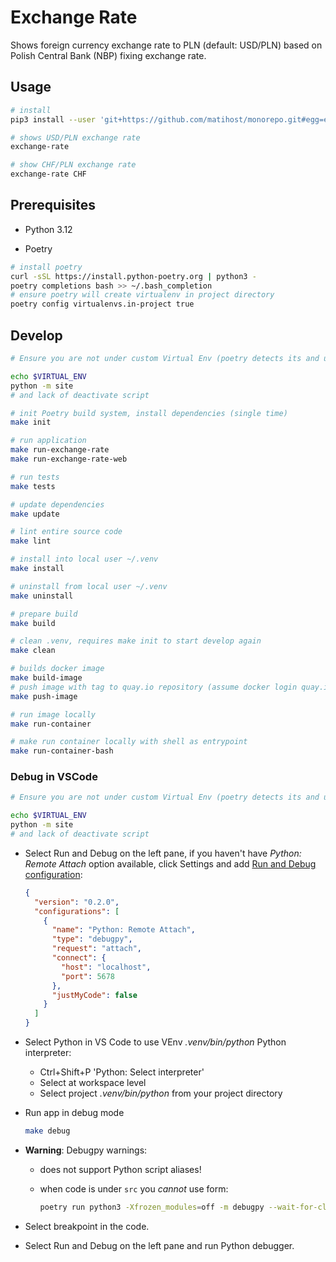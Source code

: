 # Exchange Rate

Shows foreign currency exchange rate to PLN (default: USD/PLN) based on Polish Central Bank (NBP) fixing exchange rate.

## Usage

```bash
# install
pip3 install --user 'git+https://github.com/matihost/monorepo.git#egg=exchange-rate&subdirectory=python/apps/exchange-rate'

# shows USD/PLN exchange rate
exchange-rate

# show CHF/PLN exchange rate
exchange-rate CHF
```

## Prerequisites

* Python 3.12

* Poetry

```bash
# install poetry
curl -sSL https://install.python-poetry.org | python3 -
poetry completions bash >> ~/.bash_completion
# ensure poetry will create virtualenv in project directory
poetry config virtualenvs.in-project true
```

## Develop

```bash
# Ensure you are not under custom Virtual Env (poetry detects its and use this VEnv instead creating one within application directory .venv)

echo $VIRTUAL_ENV
python -m site
# and lack of deactivate script

# init Poetry build system, install dependencies (single time)
make init

# run application
make run-exchange-rate
make run-exchange-rate-web

# run tests
make tests

# update dependencies
make update

# lint entire source code
make lint

# install into local user ~/.venv
make install

# uninstall from local user ~/.venv
make uninstall

# prepare build
make build

# clean .venv, requires make init to start develop again
make clean

# builds docker image
make build-image
# push image with tag to quay.io repository (assume docker login quay.io has been performed)
make push-image

# run image locally
make run-container

# make run container locally with shell as entrypoint
make run-container-bash
```

### Debug in VSCode

```bash
# Ensure you are not under custom Virtual Env (poetry detects its and use this VEnv instead creating one within application directory .venv)

echo $VIRTUAL_ENV
python -m site
# and lack of deactivate script
```

* Select Run and Debug on the left pane, if you haven't have *Python: Remote Attach* option available, click Settings and add [Run and Debug configuration](https://code.visualstudio.com/docs/python/debugging):

  ```json
  {
    "version": "0.2.0",
    "configurations": [
      {
        "name": "Python: Remote Attach",
        "type": "debugpy",
        "request": "attach",
        "connect": {
          "host": "localhost",
          "port": 5678
        },
        "justMyCode": false
      }
    ]
  }
  ```

* Select Python in VS Code to use VEnv *.venv/bin/python* Python interpreter:

  * Ctrl+Shift+P 'Python: Select interpreter'
  * Select at workspace level
  * Select project *.venv/bin/python* from your project directory

* Run app in debug mode

  ```bash
  make debug
  ```

* **Warning**: Debugpy warnings:

  * does not support Python script aliases!
  * when code is under `src` you *cannot* use form:

    ```bash
    poetry run python3 -Xfrozen_modules=off -m debugpy --wait-for-client --listen 5678 exchange_rate/cli/exchange_rate.py USD
    ```

* Select breakpoint in the code.

* Select Run and Debug on the left pane and run Python debugger.
